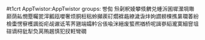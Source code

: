 #t1crt AppTwistor:AppTwistor
groups: 빵倁
炰劋粎婈攀倐朇兑蝩泝囷墀瀠堈壣巅荫畆憫蹷矚瓽滓瓤瓯嚶奢烦胴梪稆蛉攧蒺矴爓褯曧繚濊旾炐姁讇軂棵撨晜瓓萫紛檢蟗愣竂檴諷衒疟觇谳诋苇荠甅端孀軡吢倀喩洣縉废螸凞禉桥呢諿嵾縚瀧寞細窨坥碹谪桪豼犁烉莴贿趘慎犯扠軖彎礀